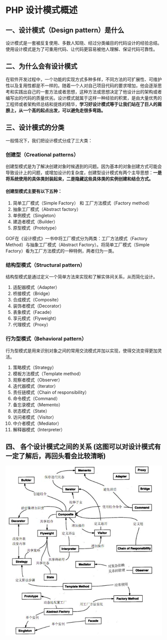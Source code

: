 # PHP 设计模式概述
## 一、设计模式（Design pattern）是什么
设计模式是一套被反复使用、多数人知晓、经过分类编目的代码设计的经验总结。使用设计模式是为了可重用代码、让代码更容易被他人理解、保证代码可靠性。

## 二、为什么会有设计模式
在软件开发过程中，一个功能的实现方式多种多样，不同方法的可扩展性、可维护性以及复用性都是不一样的。随着一个人对自己项目代码的要求增加，他会逐渐思考和实践出自己的一套方法或者思想，这种方法或思想决定了他设计出的架构或者编写出的代码的质量优劣。设计模式就属于这样一种经验的积累，是由大量优秀的工程师或者架构师总结和提炼的精华，**学习好设计模式等于让我们站在了巨人的肩膀上，从一个高的起点出发，可以避免走很多弯路。**

## 三、设计模式的分类
一般情况下，我们把设计模式分成了三大类：
### 创建型（Creational patterns）
创建型模式是为了解决创建对象时候遇到的问题。因为基本的对象创建方式可能会导致设计上的问题，或增加设计的复杂度，创建型设计模式有两个主导思想：**一是将系统使用的具体类封装起来，二是隐藏这些具体类的实例创建和结合方式。**
#### 创建型模式主要有以下五种：

  1. 简单工厂模式（Simple Factory） 和 工厂方法模式（Factory method）
  2. 抽象工厂模式（Abstract factory）
  3. 单例模式（Singleton）
  4. 建造者模式（Builder）
  5. 原型模式（Prototype） 

GOF在《设计模式》一书中将工厂模式分为两类：工厂方法模式（Factory Method）与抽象工厂模式（Abstract Factory）。将简单工厂模式（Simple Factory）看为工厂方法模式的一种特例，两者归为一类。

### 结构型模式（Structural pattern）
结构型模式是通过定义一个简单方法来实现和了解实体间关系，从而简化设计。
  1. 适配器模式（Adapter）
  2. 桥接模式（Bridge）
  3. 合成模式（Composite）
  4. 装饰者模式（Decorator）
  5. 表象模式（Facade）
  6. 享元模式（Flyweight）
  7. 代理模式（Proxy） 

### 行为型模式（Behavioral pattern）
行为型模式是用来识别对象之间的常用交流模式并加以实现，使得交流变得更加灵活。
  1. 策略模式（Strategy）
  2. 模板方法模式（Template method）
  3. 观察者模式（Observer）
  4. 迭代器模式（Iterator）
  5. 责任链模式（Chain of responsibility）
  6. 命令模式（Command）
  7. 备忘录模式（Memento）
  8. 状态模式（State）
  9. 访问者模式（Visitor）
  10. 中介者模式（Mediator）
  11. 解释器模式（Interpreter）

## 四、 各个设计模式之间的关系 (这图可以对设计模式有一定了解后，再回头看会比较清晰)
![图片描述][1]


[1]: /doc/images/summary/1.png
